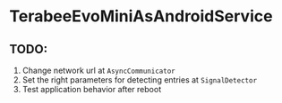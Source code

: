 # TerabeeEvoMiniAsAndroidService

## TODO:
1. Change network url at `AsyncCommunicator`
2. Set the right parameters for detecting entries at `SignalDetector`
3. Test application behavior after reboot
